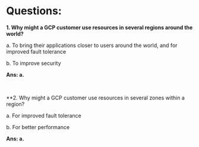 # Questions:

**1. Why might a GCP customer use resources in several regions around the world?**

a. To bring their applications closer to users around the world, and for improved fault tolerance

b. To improve security

**Ans: a.**

<br/>

**2. Why might a GCP customer use resources in several zones within a region?

a. For improved fault tolerance

b. For better performance

**Ans: a.**

<br/>

